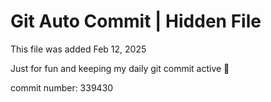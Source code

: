 # Git Auto Commit | Hidden File

This file was added Feb 12, 2025

Just for fun and keeping my daily git commit active 🤪

commit number: 339430
